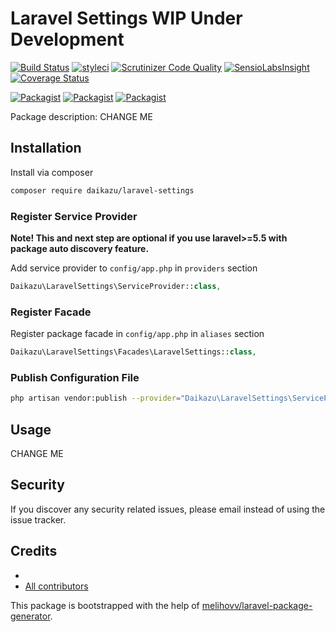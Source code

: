 # Laravel Settings WIP Under Development

[![Build Status](https://travis-ci.org/daikazu/laravel-settings.svg?branch=master)](https://travis-ci.org/daikazu/laravel-settings)
[![styleci](https://styleci.io/repos/147879135/shield)](https://styleci.io/repos/147879135)
[![Scrutinizer Code Quality](https://scrutinizer-ci.com/g/daikazu/laravel-settings/badges/quality-score.png?b=master)](https://scrutinizer-ci.com/g/daikazu/laravel-settings/?branch=master)
[![SensioLabsInsight](https://insight.sensiolabs.com/projects/CHANGEME/mini.png)](https://insight.sensiolabs.com/projects/CHANGEME)
[![Coverage Status](https://coveralls.io/repos/github/daikazu/laravel-settings/badge.svg?branch=master)](https://coveralls.io/github/daikazu/laravel-settings?branch=master)

[![Packagist](https://img.shields.io/packagist/v/daikazu/laravel-settings.svg)](https://packagist.org/packages/daikazu/laravel-settings)
[![Packagist](https://poser.pugx.org/daikazu/laravel-settings/d/total.svg)](https://packagist.org/packages/daikazu/laravel-settings)
[![Packagist](https://img.shields.io/packagist/l/daikazu/laravel-settings.svg)](https://packagist.org/packages/daikazu/laravel-settings)

Package description: CHANGE ME

## Installation

Install via composer
```bash
composer require daikazu/laravel-settings
```

### Register Service Provider

**Note! This and next step are optional if you use laravel>=5.5 with package
auto discovery feature.**

Add service provider to `config/app.php` in `providers` section
```php
Daikazu\LaravelSettings\ServiceProvider::class,
```

### Register Facade

Register package facade in `config/app.php` in `aliases` section
```php
Daikazu\LaravelSettings\Facades\LaravelSettings::class,
```

### Publish Configuration File

```bash
php artisan vendor:publish --provider="Daikazu\LaravelSettings\ServiceProvider" --tag="config"
```

## Usage

CHANGE ME

## Security

If you discover any security related issues, please email 
instead of using the issue tracker.

## Credits

- [](https://github.com/daikazu/laravel-settings)
- [All contributors](https://github.com/daikazu/laravel-settings/graphs/contributors)

This package is bootstrapped with the help of
[melihovv/laravel-package-generator](https://github.com/melihovv/laravel-package-generator).
